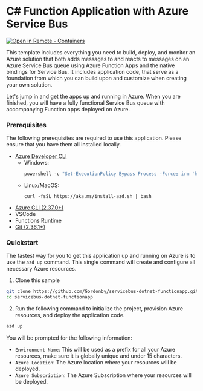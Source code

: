 # C# Function Application with Azure Service Bus

[![Open in Remote - Containers](https://img.shields.io/static/v1?label=Remote%20-%20Containers&message=Open&color=blue&logo=visualstudiocode)](https://vscode.dev/redirect?url=vscode://ms-vscode-remote.remote-containers/cloneInVolume?url=https://github.com/Gordonby/azd-template-servicebus-dotnet-functionapp)

This template includes everything you need to build, deploy, and monitor an Azure solution that both adds messages to and reacts to messages on an Azure Service Bus queue using Azure Function Apps and the native bindings for Service Bus. It includes application code, that serve as a foundation from which you can build upon and customize when creating your own solution.

Let's jump in and get the apps up and running in Azure. When you are finished, you will have a fully functional Service Bus queue with accompanying Function apps deployed on Azure.

### Prerequisites

The following prerequisites are required to use this application.  Please ensure that you have them all installed locally.

- [Azure Developer CLI](https://aka.ms/azure-dev/install)
  - Windows:
    ```powershell
    powershell -c "Set-ExecutionPolicy Bypass Process -Force; irm 'https://aka.ms/install-azd.ps1' | iex"
    ```
  - Linux/MacOS:
    ```
    curl -fsSL https://aka.ms/install-azd.sh | bash 
    ```
- [Azure CLI (2.37.0+)](https://docs.microsoft.com/cli/azure/install-azure-cli)
- VSCode
- Functions Runtime
- [Git (2.36.1+)](https://git-scm.com/)

### Quickstart

The fastest way for you to get this application up and running on Azure is to use the `azd up` command. This single command will create and configure all necessary Azure resources.

1. Clone this sample

```bash
git clone https://github.com/Gordonby/servicebus-dotnet-functionapp.git
cd servicebus-dotnet-functionapp
```

2. Run the following command to initialize the project, provision Azure resources, and deploy the application code.

```bash
azd up
```

You will be prompted for the following information:

- `Environment Name`: This will be used as a prefix for all your Azure resources, make sure it is globally unique and under 15 characters.
- `Azure Location`: The Azure location where your resources will be deployed.
- `Azure Subscription`: The Azure Subscription where your resources will be deployed.
